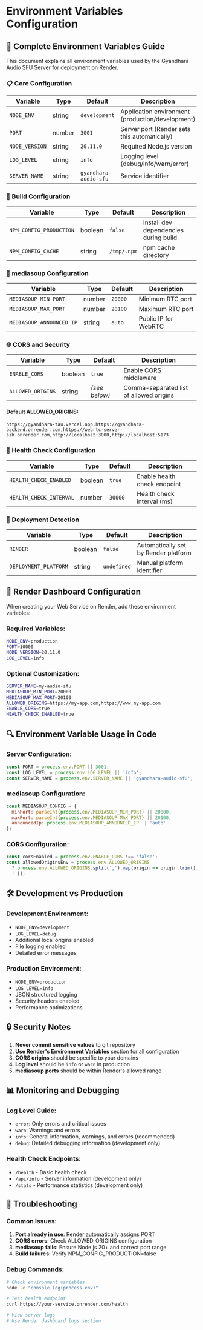 # Environment Variables Configuration

## 🔧 Complete Environment Variables Guide

This document explains all environment variables used by the Gyandhara Audio SFU Server for deployment on Render.

### 📋 Core Configuration

| Variable | Type | Default | Description |
|----------|------|---------|-------------|
| `NODE_ENV` | string | `development` | Application environment (production/development) |
| `PORT` | number | `3001` | Server port (Render sets this automatically) |
| `NODE_VERSION` | string | `20.11.0` | Required Node.js version |
| `LOG_LEVEL` | string | `info` | Logging level (debug/info/warn/error) |
| `SERVER_NAME` | string | `gyandhara-audio-sfu` | Service identifier |

### 🔨 Build Configuration

| Variable | Type | Default | Description |
|----------|------|---------|-------------|
| `NPM_CONFIG_PRODUCTION` | boolean | `false` | Install dev dependencies during build |
| `NPM_CONFIG_CACHE` | string | `/tmp/.npm` | npm cache directory |

### 🎵 mediasoup Configuration

| Variable | Type | Default | Description |
|----------|------|---------|-------------|
| `MEDIASOUP_MIN_PORT` | number | `20000` | Minimum RTC port |
| `MEDIASOUP_MAX_PORT` | number | `20100` | Maximum RTC port |
| `MEDIASOUP_ANNOUNCED_IP` | string | `auto` | Public IP for WebRTC |

### 🌐 CORS and Security

| Variable | Type | Default | Description |
|----------|------|---------|-------------|
| `ENABLE_CORS` | boolean | `true` | Enable CORS middleware |
| `ALLOWED_ORIGINS` | string | *(see below)* | Comma-separated list of allowed origins |

#### Default ALLOWED_ORIGINS:
```
https://gyandhara-tau.vercel.app,https://gyandhara-backend.onrender.com,https://webrtc-server-sih.onrender.com,http://localhost:3000,http://localhost:5173
```

### 🏥 Health Check Configuration

| Variable | Type | Default | Description |
|----------|------|---------|-------------|
| `HEALTH_CHECK_ENABLED` | boolean | `true` | Enable health check endpoint |
| `HEALTH_CHECK_INTERVAL` | number | `30000` | Health check interval (ms) |

### 🚀 Deployment Detection

| Variable | Type | Default | Description |
|----------|------|---------|-------------|
| `RENDER` | boolean | `false` | Automatically set by Render platform |
| `DEPLOYMENT_PLATFORM` | string | `undefined` | Manual platform identifier |

## 📝 Render Dashboard Configuration

When creating your Web Service on Render, add these environment variables:

### Required Variables:
```bash
NODE_ENV=production
PORT=10000
NODE_VERSION=20.11.0
LOG_LEVEL=info
```

### Optional Customization:
```bash
SERVER_NAME=my-audio-sfu
MEDIASOUP_MIN_PORT=20000
MEDIASOUP_MAX_PORT=20100
ALLOWED_ORIGINS=https://my-app.com,https://www.my-app.com
ENABLE_CORS=true
HEALTH_CHECK_ENABLED=true
```

## 🔍 Environment Variable Usage in Code

### Server Configuration:
```javascript
const PORT = process.env.PORT || 3001;
const LOG_LEVEL = process.env.LOG_LEVEL || 'info';
const SERVER_NAME = process.env.SERVER_NAME || 'gyandhara-audio-sfu';
```

### mediasoup Configuration:
```javascript
const MEDIASOUP_CONFIG = {
  minPort: parseInt(process.env.MEDIASOUP_MIN_PORT) || 20000,
  maxPort: parseInt(process.env.MEDIASOUP_MAX_PORT) || 20100,
  announcedIp: process.env.MEDIASOUP_ANNOUNCED_IP || 'auto'
};
```

### CORS Configuration:
```javascript
const corsEnabled = process.env.ENABLE_CORS !== 'false';
const allowedOriginsEnv = process.env.ALLOWED_ORIGINS 
  ? process.env.ALLOWED_ORIGINS.split(',').map(origin => origin.trim())
  : [];
```

## 🛠️ Development vs Production

### Development Environment:
- `NODE_ENV=development`
- `LOG_LEVEL=debug`
- Additional local origins enabled
- File logging enabled
- Detailed error messages

### Production Environment:
- `NODE_ENV=production`
- `LOG_LEVEL=info`
- JSON structured logging
- Security headers enabled
- Performance optimizations

## 🔒 Security Notes

1. **Never commit sensitive values** to git repository
2. **Use Render's Environment Variables** section for all configuration
3. **CORS origins** should be specific to your domains
4. **Log level** should be `info` or `warn` in production
5. **mediasoup ports** should be within Render's allowed range

## 📊 Monitoring and Debugging

### Log Level Guide:
- `error`: Only errors and critical issues
- `warn`: Warnings and errors
- `info`: General information, warnings, and errors (recommended)
- `debug`: Detailed debugging information (development only)

### Health Check Endpoints:
- `/health` - Basic health check
- `/api/info` - Server information (development only)
- `/stats` - Performance statistics (development only)

## 🚨 Troubleshooting

### Common Issues:

1. **Port already in use**: Render automatically assigns PORT
2. **CORS errors**: Check ALLOWED_ORIGINS configuration
3. **mediasoup fails**: Ensure Node.js 20+ and correct port range
4. **Build failures**: Verify NPM_CONFIG_PRODUCTION=false

### Debug Commands:
```bash
# Check environment variables
node -e "console.log(process.env)"

# Test health endpoint
curl https://your-service.onrender.com/health

# View server logs
# Use Render dashboard logs section
```